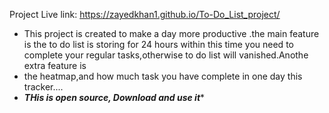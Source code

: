 Project Live link: https://zayedkhan1.github.io/To-Do_List_project/
* This project is created to make a day more productive .the main feature is the to do list is storing for 24 hours within this time you need to complete your regular tasks,otherwise to do list will vanished.Anothe extra feature is
* the heatmap,and how much task you have complete in one day this tracker....
* ***********************THis is open source, Download and use it************************
